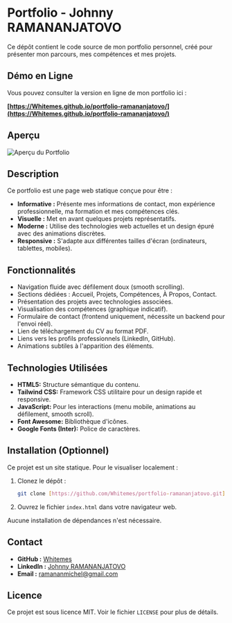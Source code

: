 # Portfolio - Johnny RAMANANJATOVO

Ce dépôt contient le code source de mon portfolio personnel, créé pour présenter mon parcours, mes compétences et mes projets.

## Démo en Ligne

Vous pouvez consulter la version en ligne de mon portfolio ici :

**[https://Whitemes.github.io/portfolio-ramananjatovo/](https://Whitemes.github.io/portfolio-ramananjatovo/)**

## Aperçu

![Aperçu du Portfolio](landingpage.png)

## Description

Ce portfolio est une page web statique conçue pour être :
* **Informative :** Présente mes informations de contact, mon expérience professionnelle, ma formation et mes compétences clés.
* **Visuelle :** Met en avant quelques projets représentatifs.
* **Moderne :** Utilise des technologies web actuelles et un design épuré avec des animations discrètes.
* **Responsive :** S'adapte aux différentes tailles d'écran (ordinateurs, tablettes, mobiles).

## Fonctionnalités

* Navigation fluide avec défilement doux (smooth scrolling).
* Sections dédiées : Accueil, Projets, Compétences, À Propos, Contact.
* Présentation des projets avec technologies associées.
* Visualisation des compétences (graphique indicatif).
* Formulaire de contact (frontend uniquement, nécessite un backend pour l'envoi réel).
* Lien de téléchargement du CV au format PDF.
* Liens vers les profils professionnels (LinkedIn, GitHub).
* Animations subtiles à l'apparition des éléments.

## Technologies Utilisées

* **HTML5:** Structure sémantique du contenu.
* **Tailwind CSS:** Framework CSS utilitaire pour un design rapide et responsive.
* **JavaScript:** Pour les interactions (menu mobile, animations au défilement, smooth scroll).
* **Font Awesome:** Bibliothèque d'icônes.
* **Google Fonts (Inter):** Police de caractères.

## Installation (Optionnel)

Ce projet est un site statique. Pour le visualiser localement :

1.  Clonez le dépôt :
    ```bash
    git clone [https://github.com/Whitemes/portfolio-ramananjatovo.git](https://github.com/Whitemes/portfolio-ramananjatovo.git)
    ```
2.  Ouvrez le fichier `index.html` dans votre navigateur web.

Aucune installation de dépendances n'est nécessaire.

## Contact

* **GitHub :** [Whitemes](https://github.com/Whitemes)
* **LinkedIn :** [Johnny RAMANANJATOVO](https://www.linkedin.com/in/shenron)
* **Email :** ramananmichel@gmail.com

## Licence

Ce projet est sous licence MIT. Voir le fichier `LICENSE` pour plus de détails.
